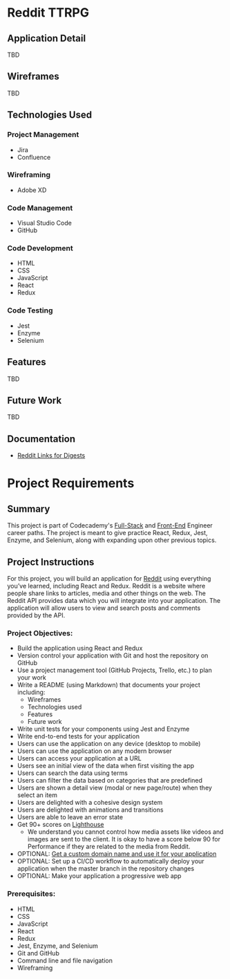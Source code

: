 # Reddit TTRPG

## Application Detail
TBD

## Wireframes
TBD

## Technologies Used
### Project Management
* Jira
* Confluence
### Wireframing
* Adobe XD
### Code Management
* Visual Studio Code
* GitHub
### Code Development
* HTML
* CSS
* JavaScript
* React
* Redux
### Code Testing
* Jest
* Enzyme
* Selenium

## Features
TBD

## Future Work
TBD

## Documentation
* [Reddit Links for Digests](https://falsepersona.atlassian.net/wiki/spaces/RT/pages/589840/TTRPG+Reddit+Links)

# Project Requirements

## Summary
This project is part of Codecademy's [Full-Stack](https://www.codecademy.com/learn/paths/full-stack-engineer-career-path) and [Front-End](https://www.codecademy.com/learn/paths/front-end-engineer-career-path) Engineer career paths. The project is meant to give practice React, Redux, Jest, Enzyme, and Selenium, along with expanding upon other previous topics.

## Project Instructions
For this project, you will build an application for [Reddit](https://www.reddit.com/) using everything you’ve learned, including React and Redux. Reddit is a website where people share links to articles, media and other things on the web. The Reddit API provides data which you will integrate into your application. The application will allow users to view and search posts and comments provided by the API.

### Project Objectives:
* Build the application using React and Redux
* Version control your application with Git and host the repository on GitHub
* Use a project management tool (GitHub Projects, Trello, etc.) to plan your work
* Write a README (using Markdown) that documents your project including:
    * Wireframes
    * Technologies used
    * Features
    * Future work
* Write unit tests for your components using Jest and Enzyme
* Write end-to-end tests for your application
* Users can use the application on any device (desktop to mobile)
* Users can use the application on any modern browser
* Users can access your application at a URL
* Users see an initial view of the data when first visiting the app
* Users can search the data using terms
* Users can filter the data based on categories that are predefined
* Users are shown a detail view (modal or new page/route) when they select an item
* Users are delighted with a cohesive design system
* Users are delighted with animations and transitions
* Users are able to leave an error state
* Get 90+ scores on [Lighthouse](https://web.dev/measure/)
    * We understand you cannot control how media assets like videos and images are sent to the client. It is okay to have a score below 90 for Performance if they are related to the media from Reddit.
* OPTIONAL: [Get a custom domain name and use it for your application](https://www.codecademy.com/courses/make-a-website/lessons/setting-up-your-domain/)
* OPTIONAL: Set up a CI/CD workflow to automatically deploy your application when the master branch in the repository changes
* OPTIONAL: Make your application a progressive web app

### Prerequisites:
* HTML
* CSS
* JavaScript
* React
* Redux
* Jest, Enzyme, and Selenium
* Git and GitHub
* Command line and file navigation
* Wireframing